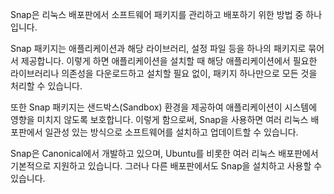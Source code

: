 Snap은 리눅스 배포판에서 소프트웨어 패키지를 관리하고 배포하기 위한 방법 중 하나입니다.

Snap 패키지는 애플리케이션과 해당 라이브러리, 설정 파일 등을 하나의 패키지로 묶어서 제공합니다. 이렇게 하면 애플리케이션을 설치할 때 해당 애플리케이션에서 필요한 라이브러리나 의존성을 다운로드하고 설치할 필요 없이, 패키지 하나만으로 모든 것을 처리할 수 있습니다.

또한 Snap 패키지는 샌드박스(Sandbox) 환경을 제공하여 애플리케이션이 시스템에 영향을 미치지 않도록 보호합니다. 이렇게 함으로써, Snap을 사용하면 여러 리눅스 배포판에서 일관성 있는 방식으로 소프트웨어를 설치하고 업데이트할 수 있습니다.

Snap은 Canonical에서 개발하고 있으며, Ubuntu를 비롯한 여러 리눅스 배포판에서 기본적으로 지원하고 있습니다. 그러나 다른 배포판에서도 Snap을 설치하고 사용할 수 있습니다.